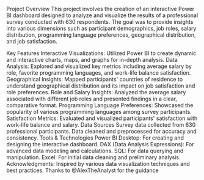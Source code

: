 Project Overview
This project involves the creation of an interactive Power BI dashboard designed to analyze and visualize the results of a professional survey conducted with 630 respondents. The goal was to provide insights into various dimensions such as participant demographics, job roles, salary distribution, programming language preferences, geographical distribution, and job satisfaction.

Key Features
Interactive Visualizations: Utilized Power BI to create dynamic and interactive charts, maps, and graphs for in-depth analysis.
Data Analysis: Explored and visualized key metrics including average salary by role, favorite programming languages, and work-life balance satisfaction.
Geographical Insights: Mapped participants' countries of residence to understand geographical distribution and its impact on job satisfaction and role preferences.
Role and Salary Insights: Analyzed the average salary associated with different job roles and presented findings in a clear, comparative format.
Programming Language Preferences: Showcased the popularity of various programming languages among survey participants.
Satisfaction Metrics: Evaluated and visualized participants' satisfaction with work-life balance and salary.
Data Sources
Survey data collected from 630 professional participants.
Data cleaned and preprocessed for accuracy and consistency.
Tools & Technologies
Power BI Desktop: For creating and designing the interactive dashboard.
DAX (Data Analysis Expressions): For advanced data modeling and calculations.
SQL: For data querying and manipulation.
Excel: For initial data cleaning and preliminary analysis.
Acknowledgments:
Inspired by various data visualization techniques and best practices.
Thanks to @AlexTheAnalyst for the guidance 
